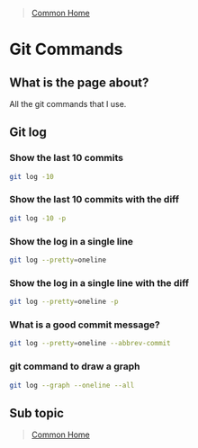 >[Common Home](../README.md)
 
# Git Commands 

## What is the page about?

All the git commands that I use.

## Git log

### Show the last 10 commits

```bash
git log -10
```

### Show the last 10 commits with the diff

```bash
git log -10 -p
```

### Show the log in a single line

```bash
git log --pretty=oneline
``` 
 
### Show the log in a single line with the diff

```bash
git log --pretty=oneline -p
```
### What is a good commit message?

```bash
git log --pretty=oneline --abbrev-commit
```

### git command to draw a graph

```bash
git log --graph --oneline --all
```

## Sub topic
 

 
>[Common Home](../README.md)